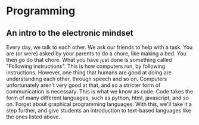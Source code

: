 # Programming
## An intro to the electronic mindset
Every day, we talk to each other. We ask our friends to help with a task. You are (or were) asked by your parents to do a chore, like making a bed. You then go do that chore. What you have just done is something called "Following instructions". This is how computers run, by following instructions. However, one thing that humans are good at doing are understanding each other, through speech and so on. Computers unfortunately aren't very good at that, and so a stricter form of communication is necessary. This is what we know as code. Code takes the form of many different languages, such as python, html, javascript, and so on. Forget about graphical programming languages. With this, we'll take it a step further, and give students an introduction to text-based languages like the ones listed above.
